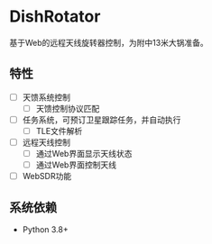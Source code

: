 # DishRotator

基于Web的远程天线旋转器控制，为附中13米大锅准备。

## 特性

- [ ] 天馈系统控制
  - [ ] 天馈控制协议匹配
- [ ] 任务系统，可预订卫星跟踪任务，并自动执行
  - [ ] TLE文件解析
- [ ] 远程天线控制
  - [ ] 通过Web界面显示天线状态
  - [ ] 通过Web界面控制天线
- [ ] WebSDR功能

## 系统依赖

- Python 3.8+
